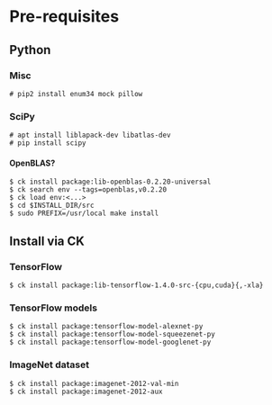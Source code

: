 # Pre-requisites

## Python

### Misc
```
# pip2 install enum34 mock pillow
```

### SciPy

```
# apt install liblapack-dev libatlas-dev
# pip install scipy
```

#### OpenBLAS?
```
$ ck install package:lib-openblas-0.2.20-universal
$ ck search env --tags=openblas,v0.2.20
$ ck load env:<...>
$ cd $INSTALL_DIR/src
$ sudo PREFIX=/usr/local make install 
```

## Install via CK

### TensorFlow

```
$ ck install package:lib-tensorflow-1.4.0-src-{cpu,cuda}{,-xla}
```

### TensorFlow models

```
$ ck install package:tensorflow-model-alexnet-py
$ ck install package:tensorflow-model-squeezenet-py
$ ck install package:tensorflow-model-googlenet-py
```

### ImageNet dataset

```
$ ck install package:imagenet-2012-val-min
$ ck install package:imagenet-2012-aux
```